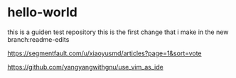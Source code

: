 # hello-world
this is a guiden test repository
this is the first change that i make in the new branch:readme-edits

https://segmentfault.com/u/xiaoyusmd/articles?page=1&sort=vote

https://github.com/yangyangwithgnu/use_vim_as_ide
